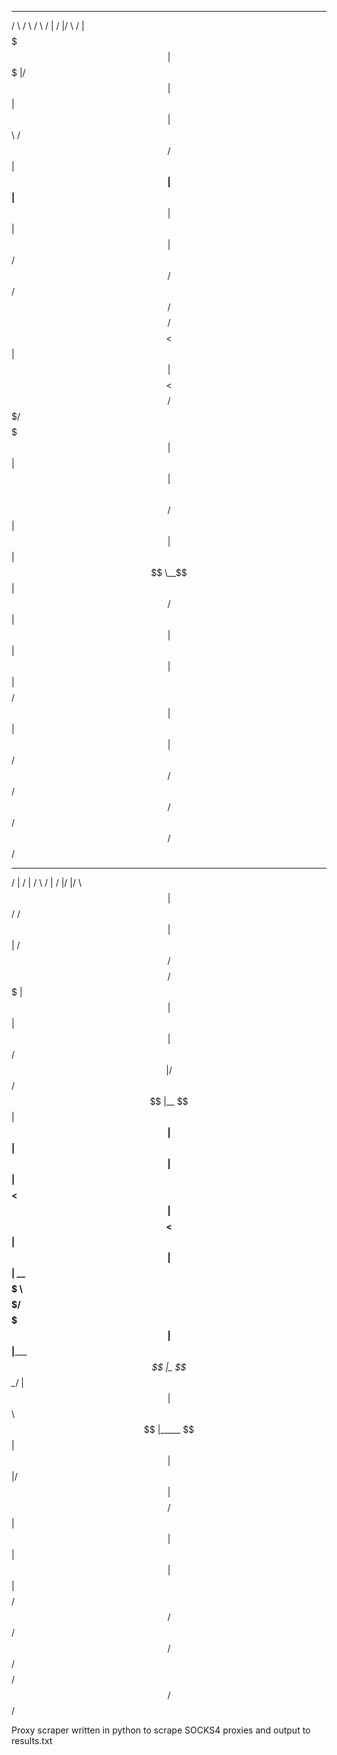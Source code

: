  _______   _______    ______   __    __  __      __       
/       \ /       \  /      \ /  |  /  |/  \    /  |      
$$$$$$$  |$$$$$$$  |/$$$$$$  |$$ |  $$ |$$  \  /$$/       
$$ |__$$ |$$ |__$$ |$$ |  $$ |$$  \/$$/  $$  \/$$/        
$$    $$/ $$    $$< $$ |  $$ | $$  $$<    $$  $$/         
$$$$$$$/  $$$$$$$  |$$ |  $$ |  $$$$  \    $$$$/          
$$ |      $$ |  $$ |$$ \__$$ | $$ /$$  |    $$ |          
$$ |      $$ |  $$ |$$    $$/ $$ |  $$ |    $$ |          
$$/       $$/   $$/  $$$$$$/  $$/   $$/     $$/           
                                                          
                                                          
                                                          
 __        ______   ______   __    __  ________  _______  
/  |      /      | /      \ /  |  /  |/        |/       \ 
$$ |      $$$$$$/ /$$$$$$  |$$ | /$$/ $$$$$$$$/ $$$$$$$  |
$$ |        $$ |  $$ |  $$/ $$ |/$$/  $$ |__    $$ |__$$ | 
$$ |        $$ |  $$ |      $$  $$<   $$    |   $$    $$<  
$$ |        $$ |  $$ |   __ $$$$$  \  $$$$$/    $$$$$$$  | 
$$ |_____  _$$ |_ $$ \__/  |$$ |$$  \ $$ |_____ $$ |  $$ | 
$$       |/ $$   |$$    $$/ $$ | $$  |$$       |$$ |  $$ | 
$$$$$$$$/ $$$$$$/  $$$$$$/  $$/   $$/ $$$$$$$$/ $$/   $$/ 

Proxy scraper written in python to scrape SOCKS4 proxies and output to results.txt
